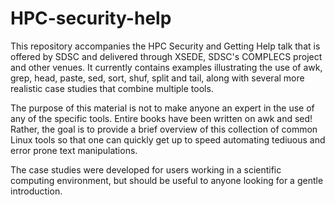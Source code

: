 # HPC-security-help

This repository accompanies the HPC Security and Getting Help talk that is offered by SDSC and delivered through XSEDE, SDSC's COMPLECS project and other venues. It currently contains examples illustrating the use of awk, grep, head, paste, sed, sort, shuf, split and tail, along with several more realistic case studies that combine multiple tools.

The purpose of this material is not to make anyone an expert in the use of any of the specific tools. Entire books have been written on awk and sed! Rather, the goal is to provide a brief overview of this collection of common Linux tools so that one can quickly get up to speed automating tediuous and error prone text manipulations.

The case studies were developed for users working in a scientific computing environment, but should be useful to anyone looking for a gentle introduction.
